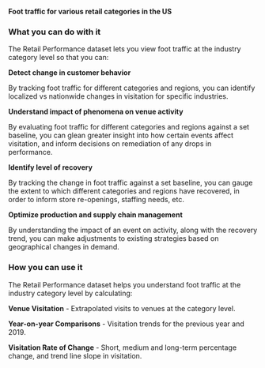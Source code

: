 **Foot traffic for various retail categories in the US**
### What you can do with it
The Retail Performance dataset lets you view foot traffic at the industry category level so that you can:

**Detect change in customer behavior**

By tracking foot traffic for different categories and regions, you can identify localized vs nationwide changes in visitation for specific industries.

**Understand impact of phenomena on venue activity**

By evaluating foot traffic for different categories and regions against a set baseline, you can glean greater insight into how certain events affect visitation, and inform decisions on remediation of any drops in performance.

**Identify level of recovery**

By tracking the change in foot traffic against a set baseline, you can gauge the extent to which different categories and regions have recovered, in order to inform store re-openings, staffing needs, etc.

**Optimize production and supply chain management**

By understanding the impact of an event on activity, along with the recovery trend, you can make adjustments to existing strategies based on geographical changes in demand.
### How you can use it

The Retail Performance dataset helps you understand foot traffic at the industry category level by calculating:

**Venue Visitation** - Extrapolated visits to venues at the category level.

**Year-on-year Comparisons** - Visitation trends for the previous year and 2019.

**Visitation Rate of Change** - Short, medium and long-term percentage change, and trend line slope in visitation.

